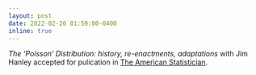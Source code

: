 ```yaml
---
layout: post
date: 2022-02-26 01:59:00-0400
inline: true
---
```


_The ‘Poisson’ Distribution: history, re-enactments, adaptations_ with Jim Hanley accepted for pulication in [The American Statistician](https://doi.org/10.1080/00031305.2022.2046159).